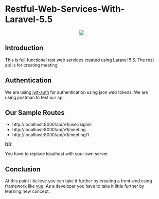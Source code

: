 # Restful-Web-Services-With-Laravel-5.5

<p align="center"><img src="https://github.com/henrymbuguak/Restful-Web-Services-With-Laravel-5.5/blob/master/public/postman.png"></p>


## Introduction

This is full functional rest web services created using Laravel 5.5. The rest api is for creating meeting

## Authentication

We are using <a href="https://github.com/tymondesigns/jwt-auth/">jwt-auth</a> for authentication using json web tokens. We are using postman to test our api.

## Our Sample Routes

- http://localhost:8000/api/v1/user/signin
- http://localhost:8000/api/v1/meeting
- http://localhost:8000/api/v1/meeting/1

NB: <p>You have to replace localhost with your own server</p>

## Conclusion

At this point I believe you can take it further by creating a front-end using framework like <a href="https://vuejs.org/">vue</a>. As a developer you have to take it little further by learning new concept.
